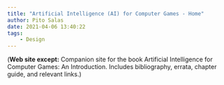 ```yaml
---
title: "Artificial Intelligence (AI) for Computer Games - Home"
author: Pito Salas
date: 2021-04-06 13:40:22
tags:
    - Design
---
```


(**Web site except:** Companion site for the book Artificial Intelligence for Computer Games: An Introduction. Includes bibliography, errata, chapter guide, and relevant links.) 
